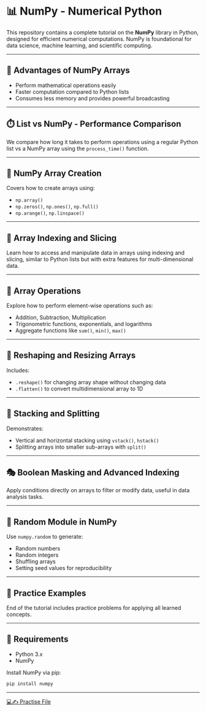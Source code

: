 # 📊 NumPy - Numerical Python

This repository contains a complete tutorial on the **NumPy** library in Python, designed for efficient numerical computations. NumPy is foundational for data science, machine learning, and scientific computing.

---

## 🚀 Advantages of NumPy Arrays

- Perform mathematical operations easily
- Faster computation compared to Python lists
- Consumes less memory and provides powerful broadcasting

---

## ⏱️ List vs NumPy - Performance Comparison

We compare how long it takes to perform operations using a regular Python list vs a NumPy array using the `process_time()` function.

---

## 📐 NumPy Array Creation

Covers how to create arrays using:

- `np.array()`
- `np.zeros()`, `np.ones()`, `np.full()`
- `np.arange()`, `np.linspace()`

---

## 🔄 Array Indexing and Slicing

Learn how to access and manipulate data in arrays using indexing and slicing, similar to Python lists but with extra features for multi-dimensional data.

---

## 🧮 Array Operations

Explore how to perform element-wise operations such as:

- Addition, Subtraction, Multiplication
- Trigonometric functions, exponentials, and logarithms
- Aggregate functions like `sum()`, `min()`, `max()`

---

## 🔧 Reshaping and Resizing Arrays

Includes:

- `.reshape()` for changing array shape without changing data
- `.flatten()` to convert multidimensional array to 1D

---

## 🧱 Stacking and Splitting

Demonstrates:

- Vertical and horizontal stacking using `vstack()`, `hstack()`
- Splitting arrays into smaller sub-arrays with `split()`

---

## 🎭 Boolean Masking and Advanced Indexing

Apply conditions directly on arrays to filter or modify data, useful in data analysis tasks.

---

## 🎲 Random Module in NumPy

Use `numpy.random` to generate:

- Random numbers
- Random integers
- Shuffling arrays
- Setting seed values for reproducibility

---

## 🧠 Practice Examples

End of the tutorial includes practice problems for applying all learned concepts.

---

## 📎 Requirements

- Python 3.x
- NumPy

Install NumPy via pip:

```bash
pip install numpy
```
---
[💻✍️ Practise File](https://colab.research.google.com/drive/1yFKn4-IChXFtDMk0ZhMDeJONRhNYd_O5?authuser=1)
